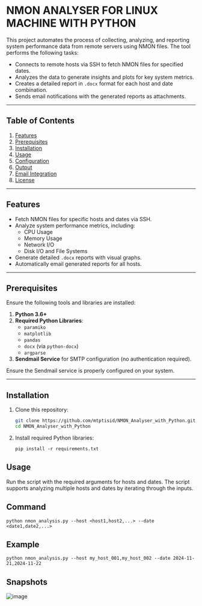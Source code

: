 #  **NMON ANALYSER FOR LINUX MACHINE WITH PYTHON**


This project automates the process of collecting, analyzing, and reporting system performance data from remote servers using NMON files. The tool performs the following tasks:

- Connects to remote hosts via SSH to fetch NMON files for specified dates.
- Analyzes the data to generate insights and plots for key system metrics.
- Creates a detailed report in `.docx` format for each host and date combination.
- Sends email notifications with the generated reports as attachments.

---

## Table of Contents

1. [Features](#features)
2. [Prerequisites](#prerequisites)
3. [Installation](#installation)
4. [Usage](#usage)
5. [Configuration](#configuration)
6. [Output](#output)
7. [Email Integration](#email-integration)
8. [License](#license)

---

## Features

- Fetch NMON files for specific hosts and dates via SSH.
- Analyze system performance metrics, including:
  - CPU Usage
  - Memory Usage
  - Network I/O
  - Disk I/O and File Systems
- Generate detailed `.docx` reports with visual graphs.
- Automatically email generated reports for all hosts.

---

## Prerequisites

Ensure the following tools and libraries are installed:

1. **Python 3.6+**
2. **Required Python Libraries**: 
   - `paramiko`
   - `matplotlib`
   - `pandas`
   - `docx` (via `python-docx`)
   - `argparse`
3. **Sendmail Service** for SMTP configuration (no authentication required).

Ensure the Sendmail service is properly configured on your system.

---

## Installation

1. Clone this repository:
   ```bash
   git clone https://github.com/mtptisid/NMON_Analyser_with_Python.git
   cd NMON_Analyser_with_Python
    ```
2.	Install required Python libraries:
    ```
    pip install -r requirements.txt
    ```

## Usage

Run the script with the required arguments for hosts and dates. The script supports analyzing multiple hosts and dates by iterating through the inputs.

## Command
  ```
  python nmon_analysis.py --host <host1,host2,...> --date <date1,date2,...>
  ```

## Example
  ```
  python nmon_analysis.py --host my_host_001,my_host_002 --date 2024-11-21,2024-11-22
  ```


## Snapshots
![image](https://github.com/user-attachments/assets/1fcf31d6-b6a7-4e41-aa7b-b6a71c9c9677)

